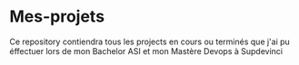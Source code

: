 # Mes-projets

Ce repository contiendra tous les projects en cours ou terminés que j'ai pu éffectuer lors de mon Bachelor ASI et mon Mastère Devops à Supdevinci
